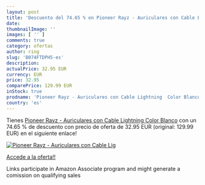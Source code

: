 ```yaml
---
layout: post
title: 'Descuento del 74.65 % en Pioneer Rayz - Auriculares con Cable Lig'
date: 
thumbnailImage: ''
images: [ '' ]
comments: true
category: ofertas
author: ring
slug: 'B074FTDPH5-es'
description:
actualPrice: 32.95 EUR
currency: EUR
price: 32.95
comparePrice: 129.99 EUR
inStock: true
prodname: 'Pioneer Rayz - Auriculares con Cable Lightning  Color Blanco'
country: 'es'
---
```


Tienes [Pioneer Rayz - Auriculares con Cable Lightning  Color Blanco](https://www.amazon.es/dp/B074FTDPH5/?tag=tolees-21) con un 74.65 % de descuento con precio de oferta de 32.95 EUR (original: 129.99 EUR) en el siguiente enlace!

[![Pioneer Rayz - Auriculares con Cable Lig]()](https://www.amazon.es/dp/B074FTDPH5/?tag=tolees-21)

[Accede a la oferta!!](https://www.amazon.es/dp/B074FTDPH5/?tag=tolees-21)

Links participate in Amazon Associate program and might generate a comission on qualifying sales


